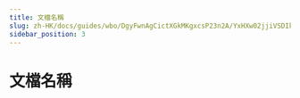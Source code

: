 ```yaml
---
title: 文檔名稱
slug: zh-HK/docs/guides/wbo/DgyFwnAgCictXGkMKgxcsP23n2A/YxHXw02jjiVSDIkYteGcSjNtnCg
sidebar_position: 3
---
```



# 文檔名稱

